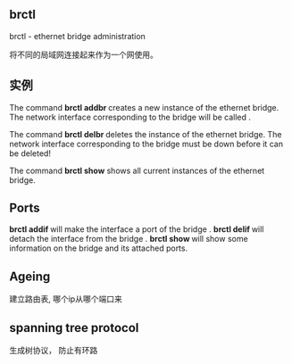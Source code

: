 ## brctl
brctl - ethernet bridge administration

将不同的局域网连接起来作为一个网使用。

## 实例
The command __brctl addbr <name>__ creates a new instance of the ethernet bridge. The network interface corresponding to the bridge  will be called <name>.

The  command  __brctl delbr <name>__ deletes the instance <name> of the ethernet bridge. The network interface corresponding to the  bridge must be down before it can be deleted!

The command __brctl show__ shows all current instances of the ethernet bridge.

## Ports
__brctl addif <brname> <ifname>__ will make the interface <ifname> a port of the bridge <brname>. 
__brctl delif <brname> <ifname>__ will detach the interface <ifname> from the bridge <brname>.
__brctl show <brname>__ will show some information  on  the bridge and its attached ports.

## Ageing
建立路由表, 哪个ip从哪个端口来

## spanning tree protocol
生成树协议， 防止有环路

